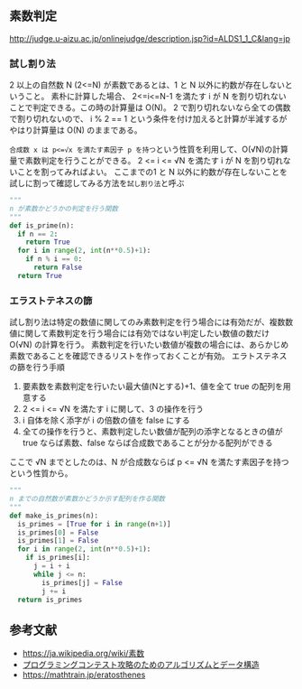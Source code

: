## 素数判定

http://judge.u-aizu.ac.jp/onlinejudge/description.jsp?id=ALDS1_1_C&lang=jp

### 試し割り法

2 以上の自然数 N (2<=N) が素数であるとは、1 と N 以外に約数が存在しないということ。
素朴に計算した場合、 2<=i<=N-1 を満たす i が N を割り切れないことで判定できる。この時の計算量は O(N)。
2 で割り切れないなら全ての偶数で割り切れないので、 i % 2 == 1 という条件を付け加えると計算が半減するがやはり計算量は O(N) のままである。

`合成数 x は p<=√x を満たす素因子 p を持つ`という性質を利用して、O(√N)の計算量で素数判定を行うことができる。
2 <= i <= √N を満たす i が N を割り切れないことを割ってみればよい。
ここまでの1 と N 以外に約数が存在しないことを試しに割って確認してみる方法を`試し割り法`と呼ぶ

```python
"""
n が素数かどうかの判定を行う関数
"""
def is_prime(n):
  if n == 2:
    return True
  for i in range(2, int(n**0.5)+1):
    if n % i == 0:
      return False
  return True
```

### エラストテネスの篩

試し割り法は特定の数値に関してのみ素数判定を行う場合には有効だが、複数数値に関して素数判定を行う場合には有効ではない判定したい数値の数だけ O(√N) の計算を行う。
素数判定を行いたい数値が複数の場合には、あらかじめ素数であることを確認できるリストを作っておくことが有効。
エラトステネスの篩を行う手順

1. 要素数を素数判定を行いたい最大値(Nとする)+1、値を全て true の配列を用意する
2. 2 <= i <= √N を満たす i に関して、3 の操作を行う
3. i 自体を除く添字が i の倍数の値を false にする
4. 全ての操作を行うと、素数判定したい数値が配列の添字となるときの値が true ならば素数、false ならば合成数であることが分かる配列ができる

ここで √N までとしたのは、N が合成数ならば p <= √N を満たす素因子を持つという性質から。

```python
"""
n までの自然数が素数かどうか示す配列を作る関数
"""
def make_is_primes(n):
  is_primes = [True for i in range(n+1)]
  is_primes[0] = False
  is_primes[1] = False
  for i in range(2, int(n**0.5)+1):
    if is_primes[i]:
      j = i + i
      while j <= n:
        is_primes[j] = False
        j += i
  return is_primes
```

## 参考文献

- https://ja.wikipedia.org/wiki/素数
- [プログラミングコンテスト攻略のためのアルゴリズムとデータ構造](https://www.amazon.co.jp/dp/B00U5MVXZO/ref=as_li_ss_tl?_encoding=UTF8&btkr=1&linkCode=sl1&tag=nekootoko304-22&linkId=64095822228365e78343aa7bb6e060da&language=ja_JP)
- https://mathtrain.jp/eratosthenes
